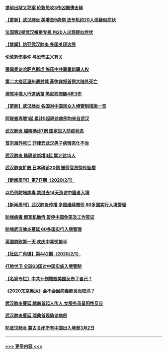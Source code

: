 #### [提前出狱又犯案 伦敦恐攻3伤凶嫌遭击毙](../pages/prog202/a102767635.md?t=02031322) 
#### [【更新】武汉肺炎 美增至9病例 法专机约20人现疑似症状](../pages/prog202/a102758911.md?t=02031322) 
#### [法国第2架武汉撤侨专机 约20人出现疑似症状](../pages/prog202/a102767617.md?t=02031322) 
#### [【禁闻】防范武汉肺炎  多国关闭边界](../pages/prog202/a102767542.md?t=02031322) 
#### [伦敦刺伤事件 与恐怖主义有关](../pages/prog202/a102767509.md?t=02031322) 
#### [蓬佩奥访哈萨克斯坦 施压中共尊重新疆人权](../pages/prog202/a102767395.md?t=02031322) 
#### [第二大疫区温州遭封城 菲律宾报首例大陆外死亡](../pages/prog202/a102767388.md?t=02031322) 
#### [酒驾冲撞人行道幼童 悉尼西郊酿4死3伤](../pages/prog202/a102767238.md?t=02031322) 
#### [【更新】武汉肺炎 各国对中国民众入境管制措施一览](../pages/prog202/a102767170.md?t=02031322) 
#### [阿联酋再增1起 累计5起确诊病例均来自武汉](../pages/prog202/a102767207.md?t=02031322) 
#### [武汉肺炎 越南确诊7例 国家进入防疫状态](../pages/prog202/a102767186.md?t=02031322) 
#### [首宗海外死亡 菲律宾武汉男子病情恶化不治](../pages/prog202/a102767150.md?t=02031322) 
#### [武汉肺炎 韩确诊新增3起 累计达15人](../pages/prog202/a102767132.md?t=02031322) 
#### [武汉肺炎扩散 日本确诊20例 撤侨官员惊传坠楼](../pages/prog202/a102767109.md?t=02031322) 
#### [【新闻周刊】第717期（2020/2/1）](../pages/prog202/a102767114.md?t=02031322) 
#### [以色列防堵病毒 禁过去14天造访中国者入境](../pages/prog202/a102767091.md?t=02031322) 
#### [【新闻周刊】武汉肺炎传播 多国继续撤侨 60多国实行入境管理](../pages/prog202/a102767044.md?t=02031322) 
#### [防堵病毒 俄军机撤侨 暂停中国免签及工作签证](../pages/prog202/a102767084.md?t=02031322) 
#### [防堵武汉肺炎蔓延 60多国实行入境管理](../pages/prog202/a102766756.md?t=02031322) 
#### [英国脱欧第一天 欢庆中喜忧掺半](../pages/prog202/a102766971.md?t=02031322) 
#### [【社区广角镜】第442期（2020/2/1）](../pages/prog202/a102766826.md?t=02031322) 
#### [打脸世卫 全球63国对中国实施入境管制](../pages/prog202/a102766497.md?t=02031322) 
#### [【名家专栏】中共计划摧毁美国反伤了自己？](../pages/prog202/a102766174.md?t=02031322) 
#### [《2020东京奥运》会不会因病毒肺炎而取消？](../pages/prog202/a102766393.md?t=02031322) 
#### [武汉肺炎蔓延  越南首起人传人 女服务员呈阳性反应](../pages/prog202/a102766314.md?t=02031322) 
#### [武汉肺炎蔓延 瑞典首现确诊病例](../pages/prog202/a102766272.md?t=02031322) 
#### [防武汉肺炎 蒙古关闭所有中国出入境至3月2日](../pages/prog202/a102766187.md?t=02031322) 

----
#### [ >>> 更早内容 <<< ](../indexes/prog202-earlier.md)
